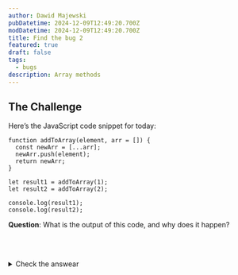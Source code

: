 ```yaml
---
author: Dawid Majewski
pubDatetime: 2024-12-09T12:49:20.700Z
modDatetime: 2024-12-09T12:49:20.700Z
title: Find the bug 2
featured: true
draft: false
tags:
  - bugs
description: Array methods
---
```


## The Challenge

Here’s the JavaScript code snippet for today:

```
function addToArray(element, arr = []) {
  const newArr = [...arr];
  newArr.push(element);
  return newArr;
}

let result1 = addToArray(1);
let result2 = addToArray(2);

console.log(result1);
console.log(result2);
```

**Question**: What is the output of this code, and why does it happen?

<br><br>

<details>
  <summary>Check the answear</summary>
  
 ### Solution
In this code, we have a function `addToArray` that takes an element and an optional array (`arr`). If no array is provided, it defaults to an empty array `[]`. Inside the function, a new array (`newArr`) is created by copying the elements of `arr` using the spread operator (`…arr`), then the given `element` is pushed into `newArr`. The function returns the new array.

Here’s what happens step-by-step:

- When `addToArray(1)` is called, `arr` is initialized to an empty array `[]`, and `1` is added to it, resulting in `[1]`. This result is stored in `result1`.
- When `addToArray(2)` is called, `arr` is again initialized to an empty array `[]`, and `2` is added to it, resulting in `[2]`. This result is stored in `result2`.

So, the output is:

```
[1]
[2]
```

Each time the function is called without providing an `arr` argument, a new empty array is created, ensuring that the two results (`result1` and `result2`) are independent of each other.

### Correcting the Code (If Needed)

In this particular example, the code works as intended, as each call to `addToArray` creates a new independent array, avoiding unintended side effects. However, if you want to accumulate elements into the same array across multiple function calls, you need to explicitly pass the same array to the function and update it.

For example:

```
let sharedArray = [];
sharedArray = addToArray(1, sharedArray);
sharedArray = addToArray(2, sharedArray);

console.log(sharedArray);
```

This would result in:

```
[1, 2]

```

In this version, the array (`sharedArray`) is updated with each function call, and the elements are accumulated into the same array as expected.

### Why It Matters

Understanding how default parameters work and how to manage references to arrays is crucial for writing reliable JavaScript code. This challenge highlights the importance of ensuring that you correctly handle default values and avoid unexpected sharing of mutable data between function calls.

</details>
